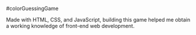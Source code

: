 #colorGuessingGame

Made with HTML, CSS, and JavaScript, building this game helped me obtain a working knowledge of front-end web development.
